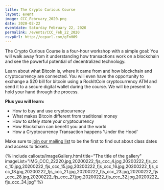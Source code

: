 ```yaml
---
title: The Crypto Curious Course
layout: event
image: CCC_February_2020.png
date: 2020-02-22
eventdate: Saturday February 22, 2020
permalink: /events/CCC_Feb_22_2020
rsvpUrl: http://eepurl.com/gFnH09
---
```

The Crypto Curious Course is a four-hour workshop with a simple goal: You will walk away from it understanding how transactions work on a blockchain and see the powerful potential of decentralized technology.

Learn about what Bitcoin is, where it came from and how blockchain and cryptocurrency are connected. You will even have the opportunity to exchange a $20 bill for bitcoin using a RockItCoin cryptocurrency ATM and send it to a secure digital wallet during the course. We will be present to hold your hand through the process.

<b>Plus you will learn:</b>
<ul>
 	<li>How to buy and use cryptocurrency</li>
 	<li>What makes Bitcoin different from traditional money</li>
 	<li>How to safely store your cryptocurrency</li>
 	<li>How Blockchain can benefit you and the world</li>
 	<li>How a Cryptocurrency Transaction happens 'Under the Hood'</li>
</ul>

Make sure to <a href="http://eepurl.com/gFnH09" target="_blank" rel="noopener">join our mailing list</a> to be the first to find out about class dates and access to tickets.

{% include callouts/imageGallery.html
                title="The title of the gallery"
                imageList="IMG_CCC_22220.jpg,20200222_fjs_ccc_4.jpg,20200222_fjs_ccc_10.jpg,20200222_fjs_ccc_15.jpg,20200222_fjs_ccc_16.jpg,20200222_fjs_ccc_18.jpg,20200222_fjs_ccc_21.jpg,20200222_fjs_ccc_23.jpg,20200222_fjs_ccc_28.jpg,20200222_fjs_ccc_27.jpg,20200222_fjs_ccc_32.jpg,20200222_fjs_ccc_34.jpg"
             %}
